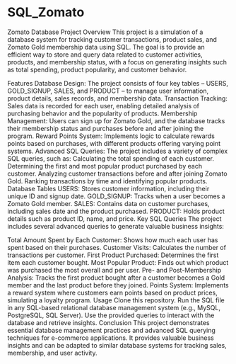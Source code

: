 # SQL_Zomato
Zomato Database Project
Overview
This project is a simulation of a database system for tracking customer transactions, product sales, and Zomato Gold membership data using SQL. The goal is to provide an efficient way to store and query data related to customer activities, products, and membership status, with a focus on generating insights such as total spending, product popularity, and customer behavior.

Features
Database Design: The project consists of four key tables – USERS, GOLD_SIGNUP, SALES, and PRODUCT – to manage user information, product details, sales records, and membership data.
Transaction Tracking: Sales data is recorded for each user, enabling detailed analysis of purchasing behavior and the popularity of products.
Membership Management: Users can sign up for Zomato Gold, and the database tracks their membership status and purchases before and after joining the program.
Reward Points System: Implements logic to calculate rewards points based on purchases, with different products offering varying point systems.
Advanced SQL Queries: The project includes a variety of complex SQL queries, such as:
Calculating the total spending of each customer.
Determining the first and most popular product purchased by each customer.
Analyzing customer transactions before and after joining Zomato Gold.
Ranking transactions by time and identifying popular products.
Database Tables
USERS: Stores customer information, including their unique ID and signup date.
GOLD_SIGNUP: Tracks when a user becomes a Zomato Gold member.
SALES: Contains data on customer purchases, including sales date and the product purchased.
PRODUCT: Holds product details such as product ID, name, and price.
Key SQL Queries
The project includes several advanced queries to generate valuable business insights:

Total Amount Spent by Each Customer: Shows how much each user has spent based on their purchases.
Customer Visits: Calculates the number of transactions per customer.
First Product Purchased: Determines the first item each customer bought.
Most Popular Product: Finds out which product was purchased the most overall and per user.
Pre- and Post-Membership Analysis: Tracks the first product bought after a customer becomes a Gold member and the last product before they joined.
Points System: Implements a reward system where customers earn points based on product prices, simulating a loyalty program.
Usage
Clone this repository.
Run the SQL file in any SQL-based relational database management system (e.g., MySQL, PostgreSQL, SQL Server).
Use the provided queries to interact with the database and retrieve insights.
Conclusion
This project demonstrates essential database management practices and advanced SQL querying techniques for e-commerce applications. It provides valuable business insights and can be adapted to similar database systems for tracking sales, membership, and user activity.
